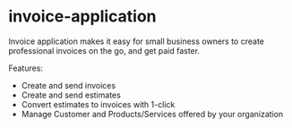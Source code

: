 # invoice-application
Invoice application makes it easy for small business owners to create professional invoices on the go, and get paid faster.

Features:
 * Create and send invoices
 * Create and send estimates
 * Convert estimates to invoices with 1-click
 * Manage Customer and Products/Services offered by your organization
